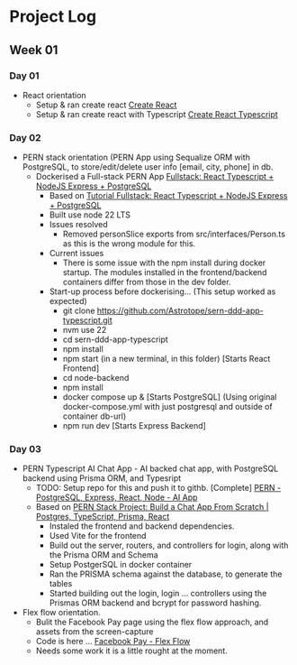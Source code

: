 # Project Log

## Week 01

### Day 01

- React orientation
  - Setup & ran create react [Create React](https://github.com/Astrotope/create-react)
  - Setup & ran create react with Typescript [Create React Typescript](https://github.com/Astrotope/create-react-typescript)

### Day 02

- PERN stack orientation (PERN App using Sequalize ORM with PostgreSQL, to store/edit/delete user info [email, city, phone] in db.
  - Dockerised a Full-stack PERN App [Fullstack: React Typescript + NodeJS Express + PostgreSQL](https://github.com/Astrotope/sern-ddd-app-typescript)
    - Based on [Tutorial Fullstack: React Typescript + NodeJS Express + PostgreSQL](https://www.tutofox.com/react/tutorial-fullstack-react-typescript-nodejs-express-postgresql/)
    - Built use node 22 LTS
    - Issues resolved
      - Removed personSlice exports from src/interfaces/Person.ts as this is the wrong module for this.
    - Current issues
      - There is some issue with the npm install during docker startup. The modules installed in the frontend/backend containers differ from those in the dev folder.
    - Start-up process before dockerising... (This setup worked as expected)
      - git clone https://github.com/Astrotope/sern-ddd-app-typescript.git
      - nvm use 22
      - cd sern-ddd-app-typescript
      - npm install
      - npm start (in a new terminal, in this folder) [Starts React Frontend]
      - cd node-backend
      - npm install
      - docker compose up & [Starts PostgreSQL] (Using original docker-compose.yml with just postgresql and outside of container db-url)
      - npm run dev [Starts Express Backend]

### Day 03

- PERN Typescript AI Chat App - AI backed chat app, with PostgreSQL backend using Prisma ORM, and Typesript
  - TODO: Setup repo for this and push it to githb. [Complete] [PERN - PostgreSQL, Express, React, Node - AI App](https://github.com/Astrotope/pern-ai-chat/tree/main)
  - Based on [PERN Stack Project: Build a Chat App From Scratch | Postgres, TypeScript, Prisma, React](https://youtu.be/vL24eiwAG_g?feature=shared)
    - Instaled the frontend and backend dependencies.
    - Used Vite for the frontend
    - Build out the server, routers, and controllers for login, along with the Prisma ORM and Schema
    - Setup PostgerSQL in docker container
    - Ran the PRISMA schema against the database, to generate the tables
    - Started building out the login, login ... controllers using the Prismas ORM backend and bcrypt for password hashing.
- Flex flow orientation.
  - Bulit the Facebook Pay page using the flex flow approach, and assets from the screen-capture
  - Code is here ... [Facebook Pay - Flex Flow](https://github.com/Astrotope/l4-fsa-mission-ready-lessons/tree/main/week-01/day-03/fb-pay)
  - Needs some work it is a little rought at the moment.
 

